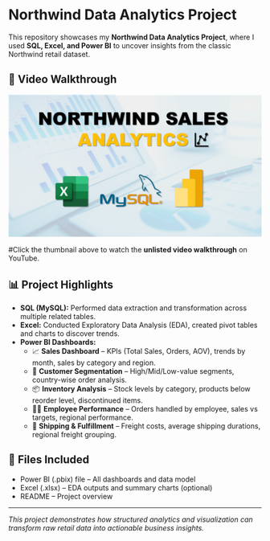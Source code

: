 # Northwind Data Analytics Project

This repository showcases my **Northwind Data Analytics Project**, where I used **SQL, Excel, and Power BI** to uncover insights from the classic Northwind retail dataset.

## 🎥 Video Walkthrough
[![Watch the video](Thumbnail.png)](https://youtu.be/KJg2lTxGgNs)

#Click the thumbnail above to watch the **unlisted video walkthrough** on YouTube.

## 📊 Project Highlights

- **SQL (MySQL):** Performed data extraction and transformation across multiple related tables.
- **Excel:** Conducted Exploratory Data Analysis (EDA), created pivot tables and charts to discover trends.
- **Power BI Dashboards:**
  - 📈 **Sales Dashboard** – KPIs (Total Sales, Orders, AOV), trends by month, sales by category and region.
  - 👥 **Customer Segmentation** – High/Mid/Low-value segments, country-wise order analysis.
  - 📦 **Inventory Analysis** – Stock levels by category, products below reorder level, discontinued items.
  - 🧑‍💼 **Employee Performance** – Orders handled by employee, sales vs targets, regional performance.
  - 🚚 **Shipping & Fulfillment** – Freight costs, average shipping durations, regional freight grouping.

## 📁 Files Included
- Power BI (.pbix) file – All dashboards and data model
- Excel (.xlsx) – EDA outputs and summary charts (optional)
- README – Project overview

---

*This project demonstrates how structured analytics and visualization can transform raw retail data into actionable business insights.*
